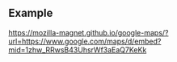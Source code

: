 ## Example

https://mozilla-magnet.github.io/google-maps/?url=https://www.google.com/maps/d/embed?mid=1zhw_RRwsB43UhsrWf3aEaQ7KeKk